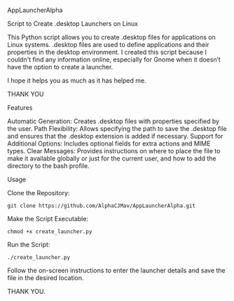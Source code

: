 AppLauncherAlpha

Script to Create .desktop Launchers on Linux

This Python script allows you to create .desktop files for applications on Linux systems. .desktop files are used to define applications and their properties in the desktop environment. I created this script because I couldn't find any information online, especially for Gnome when it doesn’t have the option to create a launcher.

I hope it helps you as much as it has helped me.

THANK YOU

Features

Automatic Generation: Creates .desktop files with properties specified by the user.
Path Flexibility: Allows specifying the path to save the .desktop file and ensures that the .desktop extension is added if necessary.
Support for Additional Options: Includes optional fields for extra actions and MIME types.
Clear Messages: Provides instructions on where to place the file to make it available globally or just for the current user, and how to add the directory to the bash profile.

Usage

Clone the Repository:

    git clone https://github.com/AlphaCJMav/AppLauncherAlpha.git

Make the Script Executable:

    chmod +x create_launcher.py

Run the Script:

    ./create_launcher.py

Follow the on-screen instructions to enter the launcher details and save the file in the desired location.


THANK YOU.
